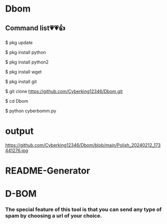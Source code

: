 # Dbom
## Command list💗💗👍
$ pkg update 

$ pkg install python

$ pkg install python2

$ pkg install wget

$ pkg install git

$ git clone https://github.com/Cyberking12346/Dbom.git

$ cd Dbom

$ python cyberbomm.py

# output
https://github.com/Cyberking12346/Dbom/blob/main/Polish_20240212_173441276.jpg




<h1>README-Generator</h1>
<h1>D-BOM</h1>
<h3>The special feature of this tool is that you can send any type of spam by choosing a url of your choice.</h3>


